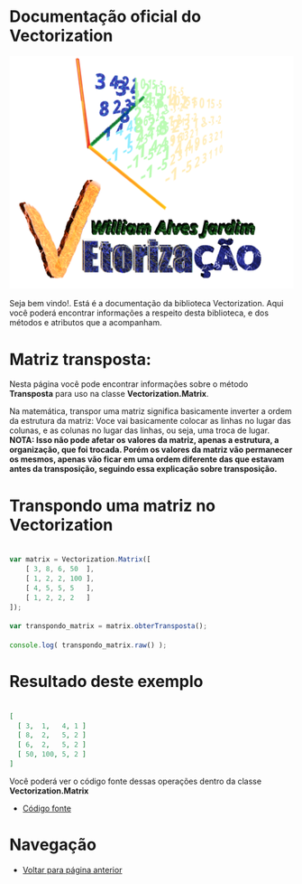 # Documentação oficial do Vectorization
![Logo do projeto](https://github.com/WilliamJardim/Vectorization/blob/main/imagens/logo512x512.png)

Seja bem vindo!. Está é a documentação da biblioteca Vectorization.
Aqui você poderá encontrar informações a respeito desta biblioteca, e dos métodos e atributos que a acompanham.

# Matriz transposta:
Nesta página você pode encontrar informações sobre o método **Transposta** para uso na classe **Vectorization.Matrix**.

Na matemática, transpor uma matriz significa basicamente inverter a ordem da estrutura da matriz: Voce vai basicamente colocar as linhas no lugar das colunas, e as colunas no lugar das linhas, ou seja, uma troca de lugar. **NOTA: Isso não pode afetar os valores da matriz, apenas a estrutura, a organização, que foi trocada. Porém os valores da matriz vão permanecer os mesmos, apenas vão ficar em uma ordem diferente das que estavam antes da transposição, seguindo essa explicação sobre transposição.**

# Transpondo uma matriz no Vectorization
```javascript

var matrix = Vectorization.Matrix([
    [ 3, 8, 6, 50  ],
    [ 1, 2, 2, 100 ],
    [ 4, 5, 5, 5   ],
    [ 1, 2, 2, 2   ]
]);

var transpondo_matrix = matrix.obterTransposta();

console.log( transpondo_matrix.raw() );

```

# Resultado deste exemplo
```json

[
  [ 3,  1,   4, 1 ]
  [ 8,  2,   5, 2 ]
  [ 6,  2,   5, 2 ]
  [ 50, 100, 5, 2 ]
]

```

Você poderá ver o código fonte dessas operações dentro da classe **Vectorization.Matrix**
* [Código fonte](https://github.com/WilliamJardim/Vectorization/blob/main/src/Matrix.js)

# Navegação
* [Voltar para página anterior](../page.md)